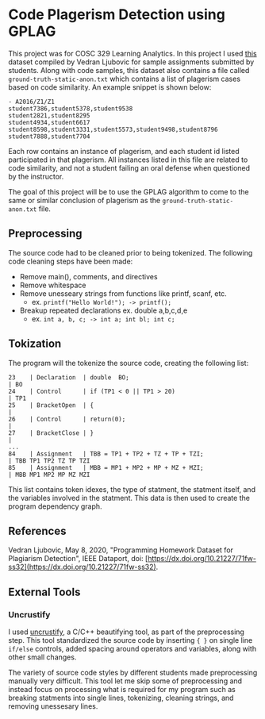 # Code Plagerism Detection using GPLAG 

This project was for COSC 329 Learning Analytics. In this project I used [this](https://ieee-dataport.org/open-access/programming-homework-dataset-plagiarism-detection) dataset compiled by Vedran Ljubovic for sample assignments submitted by students. Along with code samples, this dataset also contains a file called `ground-truth-static-anon.txt` which contains a list of plagerism cases based on code similarity. An example snippet is shown below:

```
- A2016/Z1/Z1
student7386,student5378,student9538
student2821,student8295
student4934,student6617
student8598,student3331,student5573,student9498,student8796
student7888,student7704
```

Each row contains an instance of plagerism, and each student id listed participated in that plagerism. All instances listed in this file are related to code similarity, and not a student failing an oral defense when questioned by the instructor.

The goal of this project will be to use the GPLAG algorithm to come to the same or similar conclusion of plagerism as the `ground-truth-static-anon.txt` file.

## Preprocessing
The source code had to be cleaned prior to being tokenized. The following code cleaning steps have been made:

- Remove main(), comments, and directives
- Remove whitespace
- Remove unesseary strings from functions like printf, scanf, etc.
    - ex. `printf("Hello World!"); -> printf();`
- Breakup repeated declarations ex. double a,b,c,d,e
    - ex. `int a, b, c; -> int a; int bl; int c;`

## Tokization
The program will the tokenize the source code, creating the following list:

```
23    | Declaration  | double  BO;                                        | BO
24    | Control      | if (TP1 < 0 || TP1 > 20)                           | TP1
25    | BracketOpen  | {                                                  |
26    | Control      | return(0);                                         |
27    | BracketClose | }                                                  |
...
84    | Assignment   | TBB = TP1 + TP2 + TZ + TP + TZI;                   | TBB TP1 TP2 TZ TP TZI
85    | Assignment   | MBB = MP1 + MP2 + MP + MZ + MZI;                   | MBB MP1 MP2 MP MZ MZI
```

This list contains token idexes, the type of statment, the statment itself, and the variables involved in the statment. This data is then used to create the program dependency graph.

## References
Vedran Ljubovic, May 8, 2020, "Programming Homework Dataset for Plagiarism Detection", IEEE Dataport, doi: [https://dx.doi.org/10.21227/71fw-ss32](https://dx.doi.org/10.21227/71fw-ss32).

## External Tools

### Uncrustify
I used [uncrustify](https://github.com/uncrustify/uncrustify), a C/C++ beautifying tool, as part of the preprocessing step. This tool standardized the source code by inserting `{ }` on single line `if/else` controls, added spacing around operators and variables, along with other small changes. 

The variety of source code styles by different students made preprocessing manually very difficult. This tool let me skip some of preprocessing and instead focus on processing what is required for my program such as breaking statments into single lines, tokenizing, cleaning strings, and removing unessesary lines.